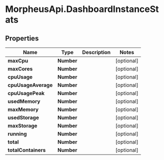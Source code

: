 # MorpheusApi.DashboardInstanceStats

## Properties

Name | Type | Description | Notes
------------ | ------------- | ------------- | -------------
**maxCpu** | **Number** |  | [optional] 
**maxCores** | **Number** |  | [optional] 
**cpuUsage** | **Number** |  | [optional] 
**cpuUsageAverage** | **Number** |  | [optional] 
**cpuUsagePeak** | **Number** |  | [optional] 
**usedMemory** | **Number** |  | [optional] 
**maxMemory** | **Number** |  | [optional] 
**usedStorage** | **Number** |  | [optional] 
**maxStorage** | **Number** |  | [optional] 
**running** | **Number** |  | [optional] 
**total** | **Number** |  | [optional] 
**totalContainers** | **Number** |  | [optional] 


